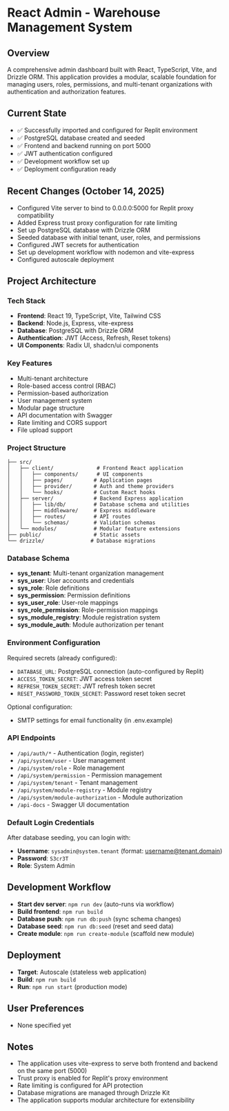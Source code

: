 # React Admin - Warehouse Management System

## Overview
A comprehensive admin dashboard built with React, TypeScript, Vite, and Drizzle ORM. This application provides a modular, scalable foundation for managing users, roles, permissions, and multi-tenant organizations with authentication and authorization features.

## Current State
- ✅ Successfully imported and configured for Replit environment
- ✅ PostgreSQL database created and seeded
- ✅ Frontend and backend running on port 5000
- ✅ JWT authentication configured
- ✅ Development workflow set up
- ✅ Deployment configuration ready

## Recent Changes (October 14, 2025)
- Configured Vite server to bind to 0.0.0.0:5000 for Replit proxy compatibility
- Added Express trust proxy configuration for rate limiting
- Set up PostgreSQL database with Drizzle ORM
- Seeded database with initial tenant, user, roles, and permissions
- Configured JWT secrets for authentication
- Set up development workflow with nodemon and vite-express
- Configured autoscale deployment

## Project Architecture

### Tech Stack
- **Frontend**: React 19, TypeScript, Vite, Tailwind CSS
- **Backend**: Node.js, Express, vite-express
- **Database**: PostgreSQL with Drizzle ORM
- **Authentication**: JWT (Access, Refresh, Reset tokens)
- **UI Components**: Radix UI, shadcn/ui components

### Key Features
- Multi-tenant architecture
- Role-based access control (RBAC)
- Permission-based authorization
- User management system
- Modular page structure
- API documentation with Swagger
- Rate limiting and CORS support
- File upload support

### Project Structure
```
├── src/
│   ├── client/              # Frontend React application
│   │   ├── components/      # UI components
│   │   ├── pages/          # Application pages
│   │   ├── provider/       # Auth and theme providers
│   │   └── hooks/          # Custom React hooks
│   ├── server/             # Backend Express application
│   │   ├── lib/db/         # Database schema and utilities
│   │   ├── middleware/     # Express middleware
│   │   ├── routes/         # API routes
│   │   └── schemas/        # Validation schemas
│   └── modules/            # Modular feature extensions
├── public/                 # Static assets
└── drizzle/               # Database migrations
```

### Database Schema
- **sys_tenant**: Multi-tenant organization management
- **sys_user**: User accounts and credentials
- **sys_role**: Role definitions
- **sys_permission**: Permission definitions
- **sys_user_role**: User-role mappings
- **sys_role_permission**: Role-permission mappings
- **sys_module_registry**: Module registration system
- **sys_module_auth**: Module authorization per tenant

### Environment Configuration
Required secrets (already configured):
- `DATABASE_URL`: PostgreSQL connection (auto-configured by Replit)
- `ACCESS_TOKEN_SECRET`: JWT access token secret
- `REFRESH_TOKEN_SECRET`: JWT refresh token secret
- `RESET_PASSWORD_TOKEN_SECRET`: Password reset token secret

Optional configuration:
- SMTP settings for email functionality (in .env.example)

### API Endpoints
- `/api/auth/*` - Authentication (login, register)
- `/api/system/user` - User management
- `/api/system/role` - Role management
- `/api/system/permission` - Permission management
- `/api/system/tenant` - Tenant management
- `/api/system/module-registry` - Module registry
- `/api/system/module-authorization` - Module authorization
- `/api-docs` - Swagger UI documentation

### Default Login Credentials
After database seeding, you can login with:
- **Username**: `sysadmin@system.tenant` (format: username@tenant.domain)
- **Password**: `S3cr3T`
- **Role**: System Admin

## Development Workflow
- **Start dev server**: `npm run dev` (auto-runs via workflow)
- **Build frontend**: `npm run build`
- **Database push**: `npm run db:push` (sync schema changes)
- **Database seed**: `npm run db:seed` (reset and seed data)
- **Create module**: `npm run create-module` (scaffold new module)

## Deployment
- **Target**: Autoscale (stateless web application)
- **Build**: `npm run build`
- **Run**: `npm run start` (production mode)

## User Preferences
- None specified yet

## Notes
- The application uses vite-express to serve both frontend and backend on the same port (5000)
- Trust proxy is enabled for Replit's proxy environment
- Rate limiting is configured for API protection
- Database migrations are managed through Drizzle Kit
- The application supports modular architecture for extensibility
